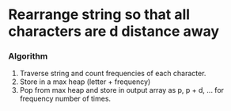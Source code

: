 # Rearrange string so that all characters are d distance away

### Algorithm

1. Traverse string and count frequencies of each character.
2. Store in a max heap (letter + frequency)
3. Pop from max heap and store in output array as p, p + d, ... for frequency number of times.
